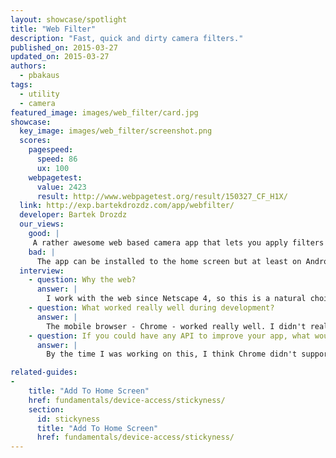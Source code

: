 ```yaml
---
layout: showcase/spotlight
title: "Web Filter"
description: "Fast, quick and dirty camera filters."
published_on: 2015-03-27
updated_on: 2015-03-27
authors:
  - pbakaus
tags:
  - utility
  - camera
featured_image: images/web_filter/card.jpg
showcase:
  key_image: images/web_filter/screenshot.png
  scores:
    pagespeed:
      speed: 86
      ux: 100
    webpagetest:
      value: 2423
      result: http://www.webpagetest.org/result/150327_CF_H1X/
  link: http://exp.bartekdrozdz.com/app/webfilter/
  developer: Bartek Drozdz
  our_views:
    good: |
     A rather awesome web based camera app that lets you apply filters in real time.  It automatically saves the image to your local device, which means it usually gets synchronized to your cloud storage provider of choice (i.e. G+), making it trivial to share the autcome.
    bad: |
      The app can be installed to the home screen but at least on Android, the user is asked for permission to use the camera every time the app launches. That's obviously not an issue on the developer side but on Chrome/Android, and a memo to ourselves to fix.
  interview:
    - question: Why the web?
      answer: |
        I work with the web since Netscape 4, so this is a natural choice for any experiment that I do :)
    - question: What worked really well during development?
      answer: |
        The mobile browser - Chrome - worked really well. I didn't really have to figure out any hacky workarounds for anything. I'm very impressed with the performance of WebGL on mobile. It tends to be better than on many desktop computers. I think it also was the first time I used WebRTC on mobile. The support here is also pretty solid. Finally, it was nice to see that I can save/download the photo directly to the users gallery. There is a small issue where, if you keep taking photos and downloading them, the browser will issue a warning. I can see why this security feature exists, but it would be nice to be able to work around that.
    - question: If you could have any API to improve your app, what would it be?
      answer: |
        By the time I was working on this, I think Chrome didn't support orientation lock. This feature is very important for app dev, because being forced to support both portrait and landscape creates a lot extra work, often totally unnecessary.

related-guides:
-
    title: "Add To Home Screen"
    href: fundamentals/device-access/stickyness/
    section:
      id: stickyness
      title: "Add To Home Screen"
      href: fundamentals/device-access/stickyness/
---
```

